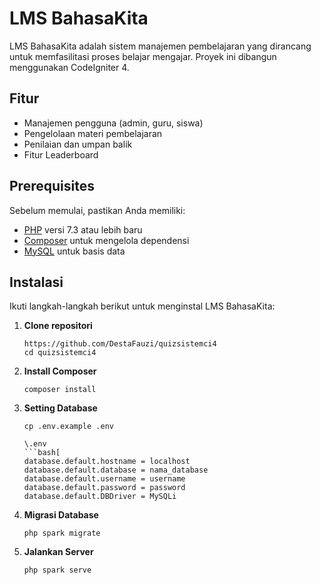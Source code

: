# LMS BahasaKita

LMS BahasaKita adalah sistem manajemen pembelajaran yang dirancang untuk memfasilitasi proses belajar mengajar. Proyek ini dibangun menggunakan CodeIgniter 4.

## Fitur

- Manajemen pengguna (admin, guru, siswa)
- Pengelolaan materi pembelajaran
- Penilaian dan umpan balik
- Fitur Leaderboard

## Prerequisites

Sebelum memulai, pastikan Anda memiliki:

- [PHP](https://www.php.net/) versi 7.3 atau lebih baru
- [Composer](https://getcomposer.org/) untuk mengelola dependensi
- [MySQL](https://www.mysql.com/) untuk basis data

## Instalasi

Ikuti langkah-langkah berikut untuk menginstal LMS BahasaKita:

1. **Clone repositori**

   ```bash[
   https://github.com/DestaFauzi/quizsistemci4
   cd quizsistemci4
2. **Install Composer**
   ```bash[
   composer install
4. **Setting Database**
   ```bash[
   cp .env.example .env

   \.env
   ```bash[
   database.default.hostname = localhost
   database.default.database = nama_database
   database.default.username = username
   database.default.password = password
   database.default.DBDriver = MySQLi

6. **Migrasi Database**
   ```bash[
   php spark migrate
   
8. **Jalankan Server**
   ```bash[
   php spark serve
